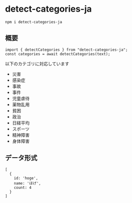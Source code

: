 # detect-categories-ja

`npm i detect-categories-ja`

## 概要

```
import { detectCategories } from "detect-categories-ja";
const categories = await detectCategories(text);
```

以下のカテゴリに対応しています

- 災害
- 感染症
- 事故
- 事件
- 児童虐待
- 薬物乱用
- 貧困
- 政治
- 日経平均
- スポーツ
- 精神障害
- 身体障害

## データ形式

```
[
  {
    id: 'hoge',
    name: 'ほげ',
    count: 4
  }
]
```
